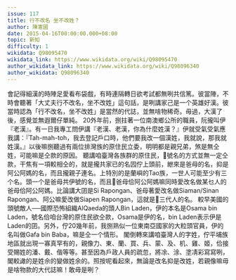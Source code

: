 ```yaml
---
issue: 117
title: 行不改名 坐不改姓？
author: 陳憲國
date: 2015-04-16T00:00:00.000+08:00
topic: 新知
difficulty: 1
wikidata: Q98095470
wikidata_link: https://www.wikidata.org/wiki/Q98095470
author_wikidata_link: https://www.wikidata.org/wiki/Q98096340
author_wikidata: Q98096340
---
```

會記得細漢的時陣足愛看布袋戲，有時連隔轉日欲考試都無咧共信篤。彼當陣，不時會聽著「大丈夫行不改名，坐不改姓」這句話，是咧講家己是一个英雄好漢。彼當時認為「行不改名，坐不改姓」是當然的代誌，並無啥物稀奇。毋過，大漢了後，感覺並無遐爾仔單純。
20外年前，捌拄著一位南澳鄉公所的職員，阮攏叫伊『老漢』。有一日我專工問伊講『老漢、老漢，你為什麼姓漢？』伊就受氣受氣應我講：『Tah-mah-toh，我去登記戶口時，他們要我改一個漢姓，我就說，那我就姓漢。』以後嘛捌聽過有兩位排灣族的原住民立委，明明都是親兄弟，煞是無仝姓，可能嘛是仝款的原因。
聽講咱臺灣各族群的原住民，𪜶號名的方式並無一定仝款，干焦有一項較相仝的，就是攏共家已的名囥佇上頭前，紲來是爸母的名，抑是阿公阿媽的名，而且攏親子連名。上特別的是蘭嶼的Tao族，一世人可能至少有三个名。頭一个是爸母共伊號的名，而且𪜶爸母佮阿公阿媽嘛同時愛改名做某乜人的爸母佮阿公阿媽。比論講大囝是Si Rapongan、爸母著愛改名做Siaman/Sinan Rapongan、阿公嘛愛改做Siapen Rapongan，這就是𪜶三代人的名。
較早美國的頭號敵人──國際恐怖組織AlQaeda的頭人Bin Laden，伊的本名是Osama bin Laden，號名佮咱台灣的原住民欲仝款，Osama是伊的名，bin Laden表示伊是Laden的囝。另外，佇20幾年前，我捌熟似一位東南亞國家的大粒頭官員，伊的名叫做Gafa bin Baba，嘛是仝一个情形。
閣倒轉來講咱臺灣人的字姓，佇平埔族地區就出現一寡真罕有的，親像力、東、蘭、買、兵、蒙、及、机、雞、姬，佮接受賜姓的潘、戴、偕等等。甚至因為戶政人員的疏忽，將凃、涂、塗凊彩寫寫咧，閣較譀的是姓佘的變做姓余的。照按呢看起來，無論是改名抑是改姓，若親像嘛毋是啥物款的大代誌嘛！敢毋是咧？